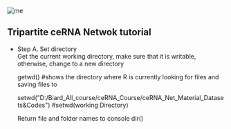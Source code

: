 ![me](https://github.com/Bigardcode/Tripartite_Netwok_tutorial/assets/84800557/f487c73d-7737-49df-9507-da20058a611b)






## Tripartite ceRNA Netwok tutorial


- Step  A. Set directory                             
   Get the current working directory, make sure that it is writable, otherwise, change to a new directory

  getwd()   #shows the directory where R is currently looking for files and saving files to

  setwd("D:/Biard_All_course/ceRNA_Course/ceRNA_Net_Material_Datasets&Codes")   #setwd(working Directory)

  Return file and folder names to console  dir() 
         

